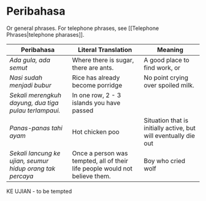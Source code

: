 # Peribahasa
Or general phrases. For telephone phrases, see [[Telephone Phrases|telephone pharases]].

| Peribahasa            | Literal Translation                   | Meaning |
| --------------------- | ------------------------------------- | ------- |
| *Ada gula, ada semut* | Where there is sugar, there are ants. | A good place to find work, or         |
| *Nasi sudah menjadi bubur* | Rice has already become porridge | No point crying over spoiled milk. |
| *Sekali merengkuh dayung, dua tiga pulau terlampaui.* | In one row, 2 - 3 islands you have passed |
| *Panas-panas tahi ayam* | Hot chicken poo | Situation that is initially active, but will eventually die out |
|*Sekali lancung ke ujian, seumur hidup orang tak percaya* | Once a person was tempted, all of their life people would not believe them. |Boy who cried wolf|

KE UJIAN - to be tempted